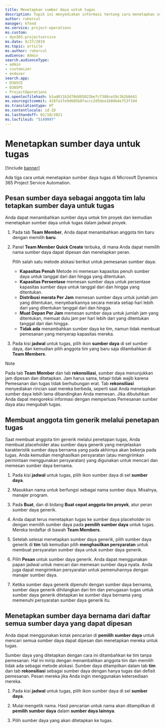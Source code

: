 ```yaml
---
title: Menetapkan sumber daya untuk tugas
description: Topik ini menyediakan informasi tentang cara menetapkan sumber daya untuk tugas.
author: ruhercul
manager: kfend
ms.service: project-operations
ms.custom:
- dyn365-projectservice
ms.date: 9/27/2019
ms.topic: article
ms.author: ruhercul
audience: Admin
search.audienceType:
- admin
- customizer
- enduser
search.app:
- D365CE
- D365PS
- ProjectOperations
ms.openlocfilehash: b1ad011b2d78dd85023be7cf380ce19c3b2b8441
ms.sourcegitcommit: 418fa1fe9d605b8faccc2d5dee1b04b4e753f194
ms.translationtype: HT
ms.contentlocale: id-ID
ms.lasthandoff: 02/10/2021
ms.locfileid: "5149997"
---
```

# <a name="assign-a-resource-to-a-task"></a>Menetapkan sumber daya untuk tugas

[!include [banner](../includes/psa-now-project-operations.md)]

Ada tiga cara untuk menetapkan sumber daya tugas di Microsoft Dynamics 365 Project Service Automation.

## <a name="book-a-resource-as-a-team-member-and-then-assign-the-resource-to-a-task"></a>Pesan sumber daya sebagai anggota tim lalu tetapkan sumber daya untuk tugas

Anda dapat menambahkan sumber daya untuk tim proyek dan kemudian menetapkan sumber daya untuk tugas dalam jadwal proyek.

1. Pada tab **Team Member**, Anda dapat menambahkan anggota tim baru dengan memilih **baru**. 

2. Panel **Team Member Quick Create** terbuka, di mana Anda dapat memilih nama sumber daya dapat dipesan dan menetapkan peran. 

    Pilih salah satu metode alokasi berikut untuk pemesanan sumber daya:

    - **Kapasitas Penuh** Metode ini memesan kapasitas penuh sumber daya untuk tanggal dari dan hingga yang ditentukan.
    - **Kapasitas Persentase** memesan sumber daya untuk persentase kapasitas sumber daya untuk tanggal dari dan hingga yang ditentukan.
    - **Distribusi merata Per Jam** memesan sumber daya untuk jumlah jam yang ditentukan, menyebarkannya secara merata setiap hari lebih dari yang ditentukan tanggal dari dan hingga.
    - **Muat Depan Per Jam** memesan sumber daya untuk jumlah jam yang ditentukan, memuat dulu jam per hari lebih dari yang ditentukan tanggal dari dan hingga.
    - **Tidak ada** menambahkan sumber daya ke tim, namun tidak membuat pemesanan yang menyerap kapasitas mereka.

3. Pada kisi **jadwal** untuk tugas, pilih ikon **sumber daya** di sel sumber daya, dan kemudian pilih anggota tim yang baru saja ditambahkan di **Team Members**. 

> [!NOTE]
> Pada tab **Team Member** dan tab **rekonsiliasi**, sumber daya menunjukkan jam dipesan dan ditetapkan. Jam harus sama, tetapi tidak wajib karena Pemesanan dan tugas tidak berhubungan erat. Tab **rekonsiliasi** menyediakan rincian saat mereka berbeda, seperti saat Anda menetapkan sumber daya lebih lama dibandingkan Anda memesan. Jika dibutuhkan Anda dapat mengoreksi informasi dengan memperluas Pemesanan sumber daya atau mengubah tugas.

## <a name="create-a-generic-team-member-through-task-assignment"></a>Membuat anggota tim generik melalui penetapan tugas

Saat membuat anggota tim generik melalui penetapan tugas, Anda membuat placeholder atau sumber daya generik yang menjelaskan karakteristik sumber daya bernama yang pada akhirnya akan bekerja pada tugas. Anda kemudian menghasilkan persyaratan (atau mengirimkan permintaan menggunakan persyaratan) yang digunakan untuk mencari dan memesan sumber daya bernama.

1. Pada kisi **jadwal** untuk tugas, pilih ikon sumber daya di sel **sumber daya**.

2. Masukkan nama untuk berfungsi sebagai nama sumber daya. Misalnya, manajer program.

3. Pada **Buat**, dan di bidang **Buat cepat anggota tim proyek**, atur peran sumber daya generik.

4. Anda dapat terus menetapkan tugas ke sumber daya placeholder ini dengan memilih sumber daya pada **pemilih sumber daya** untuk tugas. Mereka terdaftar di bawah **Team Members**.

5. Setelah selesai menetapkan sumber daya generik, pilih sumber daya generik di **tim** tab kemudian pilih **menghasilkan persyaratan** untuk membuat persyaratan sumber daya untuk sumber daya generik.

6. Pilih **Pesan** untuk sumber daya generik. Anda dapat menggunakan papan jadwal untuk mencari dan memesan sumber daya nyata. Anda juga dapat mengirimkan persyaratan untuk pemenuhannya dengan manajer sumber daya.

7. Ketika sumber daya generik dipenuhi dengan sumber daya bernama, sumber daya generik dihilangkan dari tim dan penugasan tugas untuk sumber daya generik ditetapkan ke sumber daya bernama yang memenuhi persyaratan sumber daya generik itu.

## <a name="assign-a-named-resource-from-the-list-of-all-bookable-resources"></a>Menetapkan sumber daya bernama dari daftar semua sumber daya yang dapat dipesan

Anda dapat menggunakan kotak pencarian di **pemilih sumber daya** untuk mencari semua sumber daya dapat dipesan dan menetapkan mereka untuk tugas.

Sumber daya yang ditetapkan dengan cara ini ditambahkan ke tim tanpa pemesanan. Hal ini mirip dengan menambahkan anggota tim dan memilih tidak ada sebagai metode alokasi. Sumber daya ditampilkan dalam tab **tim** dan tab **rekonsiliasi** sebagai sumber daya dengan hanya tugas dan defisit pemesanan. Pesan mereka jika Anda ingin menggunakan ketersediaan mereka.

1. Pada kisi **jadwal** untuk tugas, pilih ikon sumber daya di sel **sumber daya**.

2. Mulai mengetik nama. Hasil pencarian untuk nama akan ditampilkan di **pemilih sumber daya** dalam **sumber daya lainnya**.

3. Pilih sumber daya yang akan ditetapkan ke tugas.

